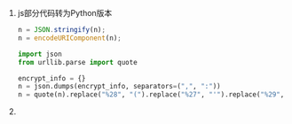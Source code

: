 1. js部分代码转为Python版本

   ```javascript
   n = JSON.stringify(n);
   n = encodeURIComponent(n);
   ```

   ```python
   import json
   from urllib.parse import quote
   
   encrypt_info = {}
   n = json.dumps(encrypt_info, separators=(",", ":"))
   n = quote(n).replace("%28", "(").replace("%27", "'").replace("%29", ")").replace("/", "%2F")
   ```

2. 

